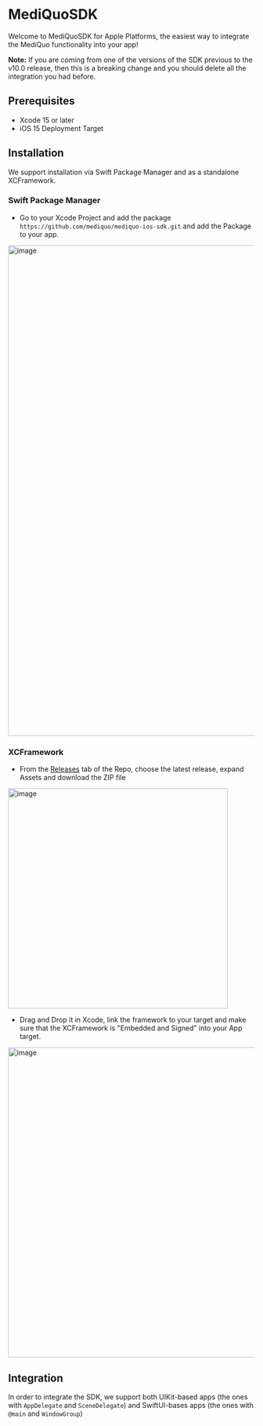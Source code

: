# MediQuoSDK

Welcome to MediQuoSDK for Apple Platforms,  the easiest way to integrate the MediQuo functionality into your app!

**Note:** If you are coming from one of the versions of the SDK previous to the v10.0 release, then this is a breaking change and you should delete all the integration you had before. 

## Prerequisites

- Xcode 15 or later
- iOS 15 Deployment Target

## Installation

We support installation via Swift Package Manager and as a standalone XCFramework.

### Swift Package Manager

- Go to your Xcode Project and add the package `https://github.com/mediquo/mediquo-ios-sdk.git` and add the Package to your app.

<img width="1000" alt="image" src="https://github.com/mediquo/mediquo-ios-sdk/assets/869981/25a5cec8-f98d-483b-87d8-f08db2bd6cea">

### XCFramework

- From the [Releases](https://github.com/mediquo/mediquo-ios-sdk/releases) tab of the Repo, choose the latest release, expand Assets and download the ZIP file

<img width="449" alt="image" src="https://github.com/mediquo/mediquo-ios-sdk/assets/869981/2e10584e-fbfe-4e9a-9489-59a04e3000d4">

- Drag and Drop it in Xcode, link the framework to your target and make sure that the XCFramework is "Embedded and Signed" into your App target.

<img width="632" alt="image" src="https://github.com/mediquo/mediquo-ios-sdk/assets/869981/3a6c40d3-f5db-426e-94dc-db23a79d6afe">

## Integration

In order to integrate the SDK, we support both UIKit-based apps (the ones with `AppDelegate` and `SceneDelegate`) and SwiftUI-bases apps (the ones with `@main` and `WindowGroup`)
